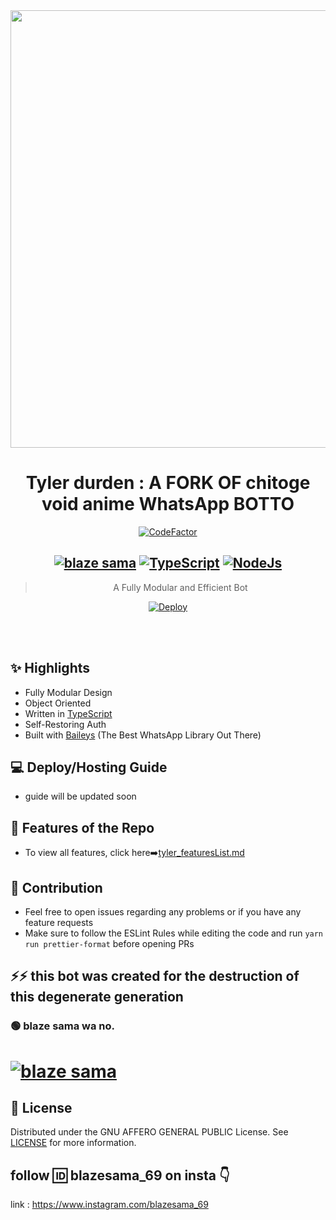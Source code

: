 <div align="center">
<img src="https://i.pinimg.com/originals/85/c0/75/85c075f3c2943e56da9d92ef389b0d2e.gif" width="700"></br></a>

# **Tyler durden : A FORK OF chitoge void anime WhatsApp BOTTO**

[![CodeFactor](https://www.codefactor.io/repository/github/prajjwaldatir/kaoi/badge)](https://www.codefactor.io/repository/github/prajjwaldatir/kaoi)

## **[![blaze sama](https://img.shields.io/badge/WhatsApp-25D366?style=for-the-badge&logo=whatsapp&logoColor=white)](http://wa.me/917721059975?text=Can%20you%20help%20bro)** [![TypeScript](https://img.shields.io/badge/TypeScript-007ACC?style=for-the-badge&logo=typescript&logoColor=white)](https://www.typescriptlang.org/) [![NodeJs](https://img.shields.io/badge/Node.js-43853D?style=for-the-badge&logo=node.js&logoColor=white)](https://nodejs.org/en/)

> A Fully Modular and Efficient Bot <br>

[![Deploy](https://www.herokucdn.com/deploy/button.png)](https://heroku.com/deploy?template=https://github.com/Blazemaster69/tyler-sigma/blob/main)


</div><br/>
<br/>

## ✨ Highlights

-   Fully Modular Design
-   Object Oriented
-   Written in [TypeScript](https://www.typescriptlang.org/)
-   Self-Restoring Auth
-   Built with [Baileys](https://github.com/adiwajshing/baileys) (The Best
    WhatsApp Library Out There)

## 💻 Deploy/Hosting Guide

-  guide will be updated soon

## 🍥 Features of the Repo

-   To view all features, click
    here➡️[tyler_featuresList.md](https://github.com/Blazemaster69/tyler-sigma/blob/main/Features.md)

## 💪 Contribution

-   Feel free to open issues regarding any problems or if you have any feature requests
-   Make sure to follow the ESLint Rules while editing the code and run
    `yarn run prettier-format` before opening PRs

##  ⚡⚡ this bot was created for the destruction of this degenerate generation


### 🟢 blaze sama wa no.

# **[![blaze sama](https://img.shields.io/badge/WhatsApp-25D366?style=for-the-badge&logo=whatsapp&logoColor=white)](http://wa.me/917721059975?text=Can%20you%20help%20bro)**

## 📄 License

Distributed under the GNU AFFERO GENERAL PUBLIC License. See [LICENSE](/LICENSE)
for more information.

## follow 🆔 blazesama_69 on insta 👇

  link : https://www.instagram.com/blazesama_69
